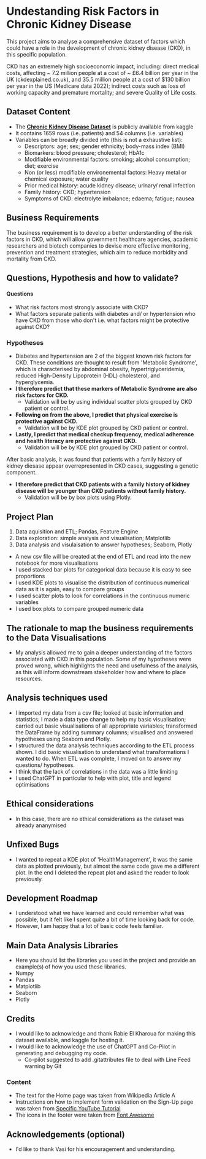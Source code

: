 # Undestanding Risk Factors in Chronic Kidney Disease

This project aims to analyse a comprehensive dataset of factors which could have a role in the development of chronic kidney disease (CKD), in this specific population. 

CKD has an extremely high socioeconomic impact, including: direct medical costs, affecting ~ 7.2 million people at a cost of ~ £6.4 billion per year in the UK (ckdexplained.co.uk), and 35.5 million people at a cost of $130 billion per year in the US (Medicare data 2022); indirect costs such as loss of working capacity and premature mortality; and severe Quality of Life costs.


## Dataset Content
- The [**Chronic Kidney Disease Dataset**](https://www.kaggle.com/datasets/rabieelkharoua/chronic-kidney-disease-dataset-analysis/discussion/512947) is publicly available from kaggle
- It contains 1659 rows (i.e. patients) and 54 columns (i.e. variables)
- Variables can be broadly divided into (this is not a exhaustive list):
    - Descriptors: age; sex; gender ethnicity; body-mass index (BMI)
    - Biomarkers: blood pressure; cholesterol; HbA1c
    - Modifiable environmental factors: smoking; alcohol consumption; diet; exercise
    - Non (or less) modifiable environemental factors: Heavy metal or chemical exposure; water quality
    - Prior medical history: acude kidney disease; urinary/ renal infection
    - Family history: CKD; hypertension
    - Symptoms of CKD: electrolyte imbalance; edaema; fatigue; nausea    


## Business Requirements
The business requirement is to develop a better understanding of the risk factors in CKD, which will allow government healthcare agencies, academic researchers and biotech companies to devise more effective monitoring, prevention and treatment strategies, which aim to reduce morbidity and mortality from CKD.


## Questions, Hypothesis and how to validate?
#### Questions
- What risk factors most strongly associate with CKD?
- What factors separate patients with diabetes and/ or hypertension who have CKD from those who don't i.e. what factors might be protective against CKD?

### Hypotheses
- Diabetes and hypertension are 2 of the biggest known risk factors for CKD. These conditions are thought to result from 'Metabolic Syndrome', which is characterised by abdominal obesity, hypertriglyceridemia, reduced High-Density Lipoprotein (HDL) cholesterol, and hyperglycemia.
- **I therefore predict that these markers of Metabolic Syndrome are also risk factors for CKD.**
    - Validation will be by using individual scatter plots grouped by CKD patient or control.
- **Following on from the above, I predict that physical exercise is protective against CKD.**
    - Validation will be by KDE plot grouped by CKD patient or control.
- **Lastly, I predict that medical checkup frequency, medical adherence and health literacy are protective against CKD.**
    - Validation will be by KDE plot grouped by CKD patient or control.

After basic analysis, it was found that patients with a family history of kidney diesase appear overrepresented in CKD cases, suggesting a genetic component.
- **I therefore predict that CKD patients with a family history of kidney disease will be younger than CKD patients without family history.**
    - Validation will be by box plots using Plotly.

## Project Plan
1. Data aquisition and ETL; Pandas, Feature Engine
2. Data exploration: simple analysis and visualisation; Matplotlib
3. Data analysis and visulaisation to answer hypotheses; Seaborn, Plotly

* A new csv file will be created at the end of ETL and read into the new notebook for more visualisations
* I used stacked bar plots for categorical data because it is easy to see proportions
* I used KDE plots to visualise the distribution of continuous numerical data as it is again, easy to compare groups
* I used scatter plots to look for correlations in the continuous numeric variables
* I used box plots to compare grouped numeric data

## The rationale to map the business requirements to the Data Visualisations
* My analysis allowed me to gain a deeper understanding of the factors associated with CKD in this population. Some of my hypotheses were proved wrong, which highlights the need and usefulness of the analysis, as this will inform downstream stakeholder how and where to place resources.

## Analysis techniques used
* I imported my data from a csv file; looked at basic information and statistics; I made a data type change to help my basic visualisation; carried out basic visualisations of all appropriate variables; transformed the DataFrame by adding summary columns; visualised and answered hypotheses using Seaborn and Plotly.
* I structured the data analysis techniques according to the ETL process shown. I did basic visualisation to understand what transformations I wanted to do. When ETL was complete, I moved on to answer my questions/ hypotheses.
* I think that the lack of correlations in the data was a little limiting
* I used ChatGPT in particular to help with plot, title and legend optimisations

## Ethical considerations
* In this case, there are no ethical considerations as the dataset was already ananymised

## Unfixed Bugs
* I wanted to repeat a KDE plot of 'HealthManagement', it was the same data as plotted previously, but almost the same code gave me a different plot. In the end I deleted the repeat plot and asked the reader to look previously.

## Development Roadmap
* I understood what we have learned and could remember what was possible, but it felt like I spent quite a bit of time looking back for code. 
* However, I am happy that a lot of basic code feels familiar.

## Main Data Analysis Libraries
* Here you should list the libraries you used in the project and provide an example(s) of how you used these libraries.
* Numpy
* Pandas
* Matplotlib
* Seaborn
* Plotly


## Credits 
- I would like to acknowledge and thank Rabie El Kharoua for making this dataset available, and kaggle for hosting it.
- I would like to acknowledge the use of ChatGPT and Co-Pilot in generating and debugging my code. 
    - Co-pilot suggested to add .gitattributes file to deal with Line Feed warning by Git


### Content 

- The text for the Home page was taken from Wikipedia Article A
- Instructions on how to implement form validation on the Sign-Up page was taken from [Specific YouTube Tutorial](https://www.youtube.com/)
- The icons in the footer were taken from [Font Awesome](https://fontawesome.com/)



## Acknowledgements (optional)
* I'd like to thank Vasi for his encouragement and understanding.